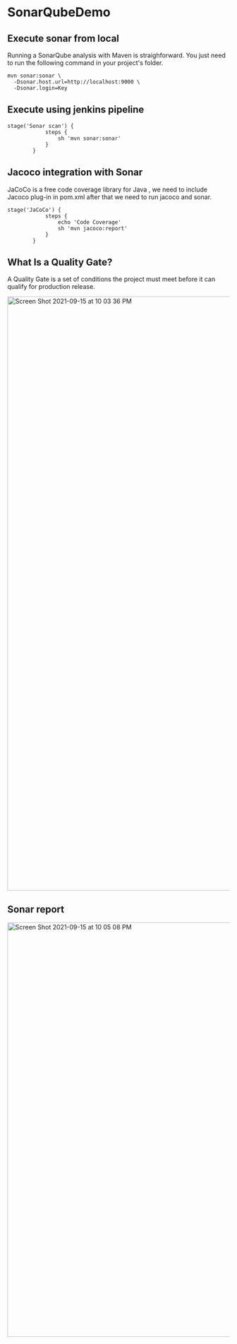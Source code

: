 # SonarQubeDemo
## Execute sonar from local

Running a SonarQube analysis with Maven is straighforward. You just need to run the following command in your project's folder.

```
mvn sonar:sonar \
  -Dsonar.host.url=http://localhost:9000 \
  -Dsonar.login=Key
```
## Execute using jenkins pipeline
```
stage('Sonar scan') {
            steps {
                sh 'mvn sonar:sonar' 
            }
        }
```
## Jacoco integration with Sonar
JaCoCo is a free code coverage library for Java , we need to include Jacoco plug-in in pom.xml
after that we need to run jacoco and sonar.
```
stage('JaCoCo') {
            steps {
                echo 'Code Coverage'
                sh 'mvn jacoco:report'
            }
        }
```
## What Is a Quality Gate?

A Quality Gate is a set of conditions the project must meet before it can qualify for production release. 

<img width="1346" alt="Screen Shot 2021-09-15 at 10 03 36 PM" src="https://user-images.githubusercontent.com/87215340/133552629-4c3f4135-6b98-457d-a34c-73bd7a85588d.png">

## Sonar report
<img width="939" alt="Screen Shot 2021-09-15 at 10 05 08 PM" src="https://user-images.githubusercontent.com/87215340/133552747-dd55d106-c959-45d0-8bc9-64287615aba6.png">

